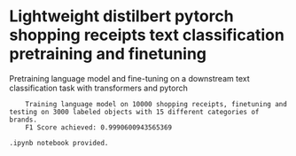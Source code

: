 # Lightweight distilbert pytorch shopping receipts text classification pretraining and finetuning

Pretraining language model and fine-tuning on a downstream text classification task with transformers and pytorch

        Training language model on 10000 shopping receipts, finetuning and testing on 3000 labeled objects with 15 different categories of brands.
        F1 Score achieved: 0.9990600943565369

`.ipynb notebook provided.`
